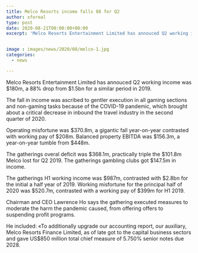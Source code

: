 ```yaml
---
title: Melco Resorts income falls 88 for Q2
author: xforeal 
type: post
date: 2020-08-21T00:00:00+00:00
excerpt: 'Melco Resorts Entertainment Limited has annouced Q2 working income was $180m, a 88&amp;percnt; drop from $1 '


image : images/news/2020/08/melco-1.jpg
categories:
  - news

---
```

<span data-contrast="auto">Melco Resorts Entertainment Limited has annouced Q2 working income was $180m, a 88&percnt; drop from $1.5bn for a similar period in 2019. </span>

<span data-contrast="auto">The fall in income was ascribed to gentler execution in all gaming sections and non-gaming tasks because of the COVID-19 pandemic, which brought about a critical decrease in inbound the travel industry in the second quarter of 2020. </span><span data-ccp-props='{"134233117":true,"134233118":true,"201341983":0,"335559739":200,"335559740":240}' />

<span data-contrast="auto">Operating misfortune was $370.8m, a gigantic fall year-on-year contrasted with working pay of $208m. Balanced property EBITDA was $156.3m, a year-on-year tumble from $448m. </span>

<span data-contrast="auto">The gatherings overal deficit was $368.1m, practically triple the $101.8m Melco lost for Q2 2019. The gatherings gambling clubs got $147.5m in income. </span><span data-ccp-props='{"134233117":true,"134233118":true,"201341983":0,"335559739":200,"335559740":240}' />

<span data-contrast="auto">The gatherings H1 working income was $987m, contrasted with $2.8bn for the initial a half year of 2019. Working misfortune for the principal half of 2020 was $520.7m, contrasted with a working pay of $399m for H1 2019. </span><span data-ccp-props='{"134233117":true,"134233118":true,"201341983":0,"335559739":200,"335559740":240}' />

<span data-contrast="auto">Chairman and CEO Lawrence Ho says the gathering executed measures to moderate the harm the pandemic caused, from offering offers to suspending profit programs. </span>

<span data-contrast="auto">He included: &#171;To additionally upgrade our accounting report, our auxiliary, Melco Resorts Finance Limited, as of late got to the capital business sectors and gave US$850 million total chief measure of 5.750&percnt; senior notes due 2028. </span>
